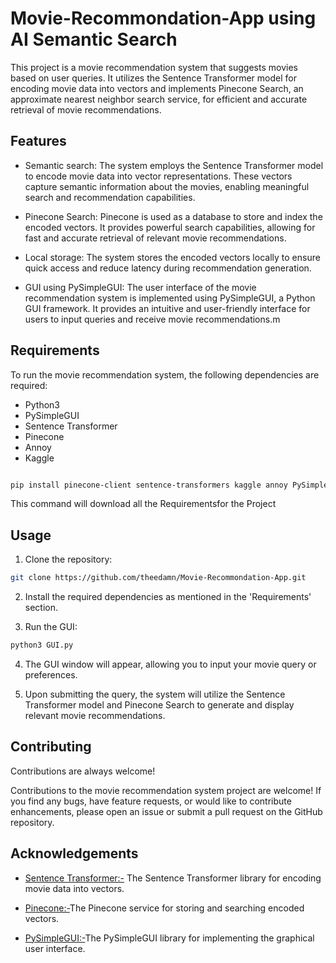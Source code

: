 
# Movie-Recommondation-App using AI Semantic Search

This project is a movie recommendation system that suggests movies based on user queries. It utilizes the Sentence Transformer model for encoding movie data into vectors and implements Pinecone Search, an approximate nearest neighbor search service, for efficient and accurate retrieval of movie recommendations.

## Features

- Semantic search: The system employs the Sentence Transformer model to encode movie data into vector representations. These vectors capture semantic information about the movies, enabling meaningful search and recommendation capabilities.

- Pinecone Search: Pinecone is used as a database to store and index the encoded vectors. It provides powerful search capabilities, allowing for fast and accurate retrieval of relevant movie recommendations.

- Local storage: The system stores the encoded vectors locally to ensure quick access and reduce latency during recommendation generation.

- GUI using PySimpleGUI: The user interface of the movie recommendation system is implemented using PySimpleGUI, a Python GUI framework. It provides an intuitive and user-friendly interface for users to input queries and receive movie recommendations.m


## Requirements

To run the movie recommendation system, the following dependencies are required:

- Python3
- PySimpleGUI 
- Sentence Transformer 
- Pinecone 
- Annoy
- Kaggle

```bash

pip install pinecone-client sentence-transformers kaggle annoy PySimpleGUI

```
This command will download all the Requirementsfor the Project
    
## Usage
1. Clone the repository:

```bash
git clone https://github.com/theedamn/Movie-Recommondation-App.git

```

2. Install the required dependencies as mentioned in the 'Requirements' section.

3. Run the GUI:
```bash
python3 GUI.py
```

4. The GUI window will appear, allowing you to input your movie query or preferences.

5. Upon submitting the query, the system will utilize the Sentence Transformer model and Pinecone Search to generate and display relevant movie recommendations.
## Contributing

Contributions are always welcome!

Contributions to the movie recommendation system project are welcome! If you find any bugs, have feature requests, or would like to contribute enhancements, please open an issue or submit a pull request on the GitHub repository.


## Acknowledgements

 - [Sentence Transformer:-](https://pypi.org/project/sentence-transformers/) The Sentence Transformer library for encoding movie data into vectors.
 - [Pinecone:-](https://pinecone.io/)The Pinecone service for storing and searching encoded vectors.
 
 - [PySimpleGUI:-](https://pysimplegui.readthedocs.io/)The PySimpleGUI library for implementing the graphical user interface.
